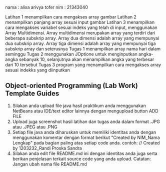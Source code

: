 nama : alixa arivya tofer
nim : 21343040

Latihan 1 menampilkan cara mengakses array gambar
Latihan 2 menampilkan panjang array sesuai input gambar
Latihan 3 menampilkan cara mengakses variabel sesuai indeks yang telah di input, menggunakan Array Multidimensi.
Array multidimensi merupakan array yang terdiri dari beberapa subskrip array. Array dua dimensi adalah array yang mempunyai dua subskrip array. Array tiga dimensi adalah array yang mempunyai tiga subskrip array dan seterusnya
Tugas 1 menampilkan array nama hari dalam seminggu
Tugas 2 menggunakan JOptione untuk menginputkan angka-angka sebanyak 10, selanjutnya akan menampilkan angka yang terbesar dari 10 tersebut
Tugas 3 program yang menampilkan cara mengakses array sesuai indekks yang diinputkan








## Object-oriented Programming (Lab Work) Template Guides
1. Silakan anda upload file java hasil praktikum anda menggunakan NetBeans atau IDE/text editor lainnya dengan mengupload button ADD FILE
2. Upload juga screenshot hasil latihan dan tugas anda dalam format .JPG atau .JPEG atau .PNG
3. Setiap file java anda diharuskan untuk memiliki identitas anda dengan menggunakan komentar dengan format berikut "Created by NIM_Nama Lengkap" pada bagian paling atas setiap code anda. contoh: // Created by 1203232_Randi Proska Sandra
4. Silakan anda edit file README.md ini dengan identitas anda juga serta berikan penjelasan terkait source code yang anda upload. Catatan: Jangan ubah nama file README.md
